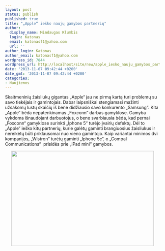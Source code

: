 ```yaml
---
layout: post
status: publish
published: true
title: "„Apple“ ieško naujų gamybos partnerių"
author:
  display_name: Mindaugas Klumbis
  login: Katonas
  email: katonasf1@yahoo.com
  url: ''
author_login: Katonas
author_email: katonasf1@yahoo.com
wordpress_id: 7844
wordpress_url: http://localhost/site/new/apple_iesko_nauju_gamybos_partneriu/
date: '2013-11-07 09:42:44 +0200'
date_gmt: '2013-11-07 09:42:44 +0200'
categories:
- Naujienos
---
```

<p>
	Skaitmeninių žaisliukų gigantas &bdquo;Apple&ldquo; jau ne pirmą kartą turi problemų su savo tiekėjais ir gamintojais. Dabar laipsni&scaron;kai stengiamasi mažinti užsakomų lustų skaičių i&scaron; bene didžiausio savo konkurento &bdquo;Samsung&ldquo;. Kita &bdquo;Apple&ldquo; bėda nepatenkinamas &bdquo;Foxconn&ldquo; darbas gamyklose. Gamyba vykdoma i&scaron;naudojant darbuotojus, o bene svarbiausia bėda, kad pernai &bdquo;Foxconn&ldquo; gamyklose surinkti &bdquo;Iphone 5&ldquo; turėjo įvairių defektų. Dėl to &bdquo;Apple&ldquo; ie&scaron;ko kitų partnerių, kurie galėtų gaminti brangiuosius žaisliukus ir nereikėtų būti priklausomai nuo vieno gamintojo. Kaip variantai minimos dvi kompanijos, &bdquo;Wistron&ldquo; turėtų gaminti &bdquo;Iphone 5c&ldquo;, o &bdquo;Compal Communications&ldquo;&nbsp; prisidės prie &bdquo;iPad mini&ldquo; gamybos.</p>
<p style="text-align: center;">
	<a href="http://technews.lt/userfiles/apple-tim-cook-foxconn.jpeg"><img alt="" src="http://technews.lt/userfiles/apple-tim-cook-foxconn.jpeg" style="width: 464px; height: 309px;" /></a></p>
